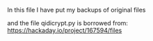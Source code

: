 In this file I have put my backups of original files

and the file qidicrypt.py is borrowed from:
https://hackaday.io/project/167594/files